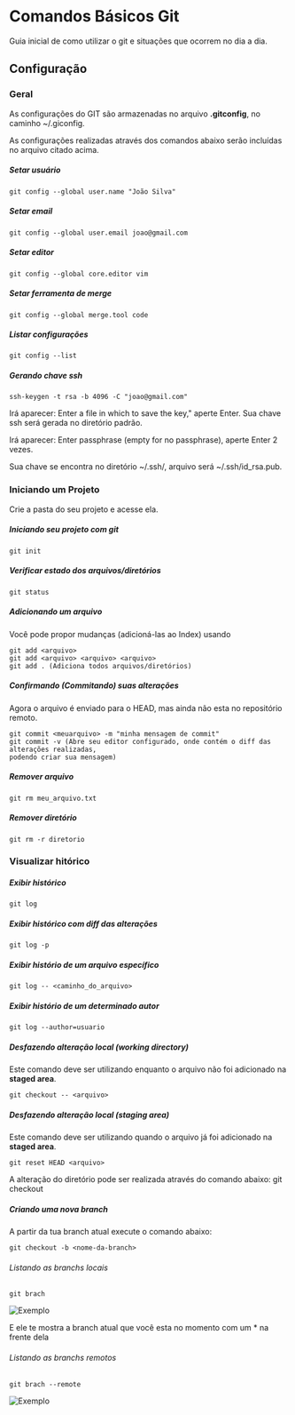# Comandos Básicos Git #

Guia inicial de como utilizar o git e situações que ocorrem no dia a dia.

## Configuração

### Geral

As configurações do GIT são armazenadas no arquivo **.gitconfig**, no caminho ~/.giconfig.

As configurações realizadas através dos comandos abaixo serão incluídas no arquivo citado acima.

##### Setar usuário
	git config --global user.name "João Silva"

##### Setar email
	git config --global user.email joao@gmail.com
	
##### Setar editor
	git config --global core.editor vim
	
##### Setar ferramenta de merge
	git config --global merge.tool code

##### Listar configurações
	git config --list

##### Gerando chave ssh 
	ssh-keygen -t rsa -b 4096 -C "joao@gmail.com"
	
Irá aparecer: Enter a file in which to save the key," aperte Enter. Sua chave ssh será gerada no diretório padrão.

Irá aparecer: Enter passphrase (empty for no passphrase), aperte Enter 2 vezes. 

Sua chave se encontra no diretório ~/.ssh/, arquivo será ~/.ssh/id_rsa.pub.


### Iniciando um Projeto

Crie a pasta do seu projeto e acesse ela.

##### Iniciando seu projeto com git
	git init

##### Verificar estado dos arquivos/diretórios
	git status

##### Adicionando um arquivo
Você pode propor mudanças (adicioná-las ao Index) usando

	git add <arquivo>
	git add <arquivo> <arquivo> <arquivo>
	git add . (Adiciona todos arquivos/diretórios)

##### Confirmando (Commitando) suas alterações
Agora o arquivo é enviado para o HEAD, mas ainda não esta no repositório remoto.

	git commit <meuarquivo> -m "minha mensagem de commit"
	git commit -v (Abre seu editor configurado, onde contém o diff das alterações realizadas, 
	podendo criar sua mensagem)
	
##### Remover arquivo
	git rm meu_arquivo.txt

##### Remover diretório
	git rm -r diretorio	
	
### Visualizar hitórico

##### Exibir histórico
	git log
	
##### Exibir histórico com diff das alterações
	git log -p
	
##### Exibir histório de um arquivo específico
	git log -- <caminho_do_arquivo>

##### Exibir histório de um determinado autor
	git log --author=usuario	


##### Desfazendo alteração local (working directory)
Este comando deve ser utilizando enquanto o arquivo não foi adicionado na **staged area**. 

	git checkout -- <arquivo>

##### Desfazendo alteração local (staging area)
Este comando deve ser utilizando quando o arquivo já foi adicionado na **staged area**.

	git reset HEAD <arquivo>
	
A alteração do diretório pode ser realizada através do comando abaixo:
	git checkout <arquivo>
	
##### Criando uma nova branch
A partir da tua branch atual execute o comando abaixo:

	git checkout -b <nome-da-branch>

###### Listando as branchs locais

	git brach

![Exemplo](https://github.com/lcelso/basic-git/blob/master/imagens/branch-local.png)

E ele te mostra a branch atual que você esta no momento com um * na frente dela

###### Listando as branchs remotos

	git brach --remote

![Exemplo](https://github.com/lcelso/basic-git/blob/master/imagens/branch-remote.png)

